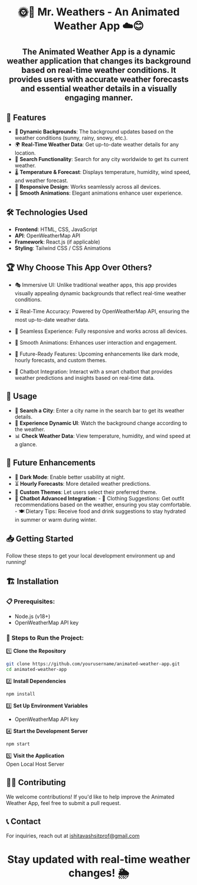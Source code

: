 # <h1 align ="center"> 🌞🌈 Mr. Weathers - An Animated Weather App ☁️😊 </h1>

<h2 align ="center">The Animated Weather App is a dynamic weather application that changes its background based on real-time weather conditions. It provides users with accurate weather forecasts and essential weather details in a visually engaging manner.</h2>

## 🚀 **Features**

- 🌅 **Dynamic Backgrounds**: The background updates based on the weather conditions (sunny, rainy, snowy, etc.).
- 🌍 **Real-Time Weather Data**: Get up-to-date weather details for any location.
- 🔎 **Search Functionality**: Search for any city worldwide to get its current weather.
- 🌡️ **Temperature & Forecast**: Displays temperature, humidity, wind speed, and weather forecast.
- 📱 **Responsive Design**: Works seamlessly across all devices.
- 🎨 **Smooth Animations**: Elegant animations enhance user experience.

## 🛠️ **Technologies Used**

- **Frontend**: HTML, CSS, JavaScript
- **API**: OpenWeatherMap API
- **Framework**: React.js (if applicable)
- **Styling**: Tailwind CSS / CSS Animations

## 🏆 Why Choose This App Over Others?

 - 🎭 Immersive UI: Unlike traditional weather apps, this app provides visually appealing dynamic backgrounds that reflect real-time weather conditions.

 - ⏳ Real-Time Accuracy: Powered by OpenWeatherMap API, ensuring the most up-to-date weather data.

 - 📱 Seamless Experience: Fully responsive and works across all devices.

 - 🎨 Smooth Animations: Enhances user interaction and engagement.

 - 🌙 Future-Ready Features: Upcoming enhancements like dark mode, hourly forecasts, and custom themes.

 - 🤖 Chatbot Integration: Interact with a smart chatbot that provides weather predictions and insights based on real-time data.

## 🌟 **Usage**
- 🔎 **Search a City**: Enter a city name in the search bar to get its weather details.
- 🎨 **Experience Dynamic UI**: Watch the background change according to the weather.
- 📊 **Check Weather Data**: View temperature, humidity, and wind speed at a glance.

## 📌 **Future Enhancements**
- 🌙 **Dark Mode**: Enable better usability at night.
- ⏳ **Hourly Forecasts**: More detailed weather predictions.
- 🎨 **Custom Themes**: Let users select their preferred theme.
- 🤖 **Chatbot Advanced  Integration**:
       - 👕 Clothing Suggestions: Get outfit recommendations based on the weather, ensuring you stay comfortable.
       - 🍽️ Dietary Tips: Receive food and drink suggestions to stay hydrated in summer or warm during winter.


## 📥 **Getting Started**

Follow these steps to get your local development environment up and running!

## 🏗️ **Installation**  

### 📋 **Prerequisites:**  
- Node.js (v18+)
- OpenWeatherMap API key  

### 📝 **Steps to Run the Project:**  

1️⃣ **Clone the Repository**  
```sh
git clone https://github.com/yourusername/animated-weather-app.git
cd animated-weather-app
```

2️⃣ **Install Dependencies**  
```sh
npm install
```

3️⃣ **Set Up Environment Variables**  
- OpenWeatherMap API key  

4️⃣ **Start the Development Server**  
```sh
npm start
```

5️⃣ **Visit the Application**  
Open Local Host Server

## 👨‍💻 **Contributing**
We welcome contributions! If you'd like to help improve the Animated Weather App, feel free to submit a pull request.

## 📞 **Contact**
For inquiries, reach out at ishitavashsitprof@gmail.com 

## <h1 align ="center">Stay updated with real-time weather changes! 🌦️</h1>

